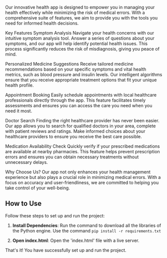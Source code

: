 Our innovative health app is designed to empower you in managing your health effectively while minimizing the risk of medical errors. With a comprehensive suite of features, we aim to provide you with the tools you need for informed health decisions.

Key Features Symptom Analysis Navigate your health concerns with our intuitive symptom analysis tool. Answer a series of questions about your symptoms, and our app will help identify potential health issues. This process significantly reduces the risk of misdiagnosis, giving you peace of mind.

Personalized Medicine Suggestions Receive tailored medicine recommendations based on your specific symptoms and vital health metrics, such as blood pressure and insulin levels. Our intelligent algorithms ensure that you receive appropriate treatment options that fit your unique health profile.

Appointment Booking Easily schedule appointments with local healthcare professionals directly through the app. This feature facilitates timely assessments and ensures you can access the care you need when you need it most.

Doctor Search Finding the right healthcare provider has never been easier. Our app allows you to search for qualified doctors in your area, complete with patient reviews and ratings. Make informed choices about your healthcare providers to ensure you receive the best care possible.

Medication Availability Check Quickly verify if your prescribed medications are available at nearby pharmacies. This feature helps prevent prescription errors and ensures you can obtain necessary treatments without unnecessary delays.

Why Choose Us? Our app not only enhances your health management experience but also plays a crucial role in minimizing medical errors. With a focus on accuracy and user-friendliness, we are committed to helping you take control of your well-being.


## How to Use

Follow these steps to set up and run the project:

1. **Install Dependencies**: Run the command to download all the libraries of the Python engine. Use the command `pip install -r requirements.txt`


2. **Open index.html**: Open the 'index.html' file with a live server.

That's it! You have successfully set up and run the project.
